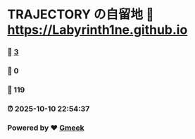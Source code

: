 # TRAJECTORY の自留地 :link: https://Labyrinth1ne.github.io 
### :page_facing_up: [3](https://Labyrinth1ne.github.io/tag.html) 
### :speech_balloon: 0 
### :hibiscus: 119 
### :alarm_clock: 2025-10-10 22:54:37 
### Powered by :heart: [Gmeek](https://github.com/Meekdai/Gmeek)
